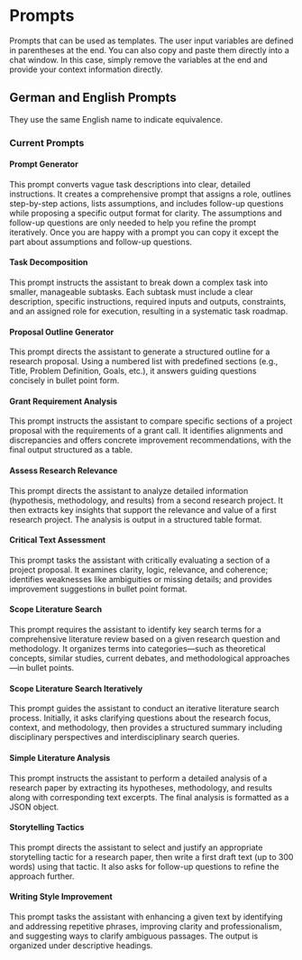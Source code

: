 # Prompts
Prompts that can be used as templates. The user input variables are defined in parentheses at the end. You can also copy and paste them directly into a chat window. In this case, simply remove the variables at the end and provide your context information directly.

## German and English Prompts
They use the same English name to indicate equivalence.

### Current Prompts

#### Prompt Generator
This prompt converts vague task descriptions into clear, detailed instructions. It creates a comprehensive prompt that assigns a role, outlines step-by-step actions, lists assumptions, and includes follow-up questions while proposing a specific output format for clarity. The assumptions and follow-up questions are only needed to help you refine the prompt iteratively. Once you are happy with a prompt you can copy it except the part about assumptions and follow-up questions. 

#### Task Decomposition
This prompt instructs the assistant to break down a complex task into smaller, manageable subtasks. Each subtask must include a clear description, specific instructions, required inputs and outputs, constraints, and an assigned role for execution, resulting in a systematic task roadmap.

#### Proposal Outline Generator
This prompt directs the assistant to generate a structured outline for a research proposal. Using a numbered list with predefined sections (e.g., Title, Problem Definition, Goals, etc.), it answers guiding questions concisely in bullet point form.

#### Grant Requirement Analysis
This prompt instructs the assistant to compare specific sections of a project proposal with the requirements of a grant call. It identifies alignments and discrepancies and offers concrete improvement recommendations, with the final output structured as a table.

#### Assess Research Relevance
This prompt directs the assistant to analyze detailed information (hypothesis, methodology, and results) from a second research project. It then extracts key insights that support the relevance and value of a first research project. The analysis is output in a structured table format.

#### Critical Text Assessment
This prompt tasks the assistant with critically evaluating a section of a project proposal. It examines clarity, logic, relevance, and coherence; identifies weaknesses like ambiguities or missing details; and provides improvement suggestions in bullet point format.

#### Scope Literature Search
This prompt requires the assistant to identify key search terms for a comprehensive literature review based on a given research question and methodology. It organizes terms into categories—such as theoretical concepts, similar studies, current debates, and methodological approaches—in bullet points.

#### Scope Literature Search Iteratively
This prompt guides the assistant to conduct an iterative literature search process. Initially, it asks clarifying questions about the research focus, context, and methodology, then provides a structured summary including disciplinary perspectives and interdisciplinary search queries.

#### Simple Literature Analysis
This prompt instructs the assistant to perform a detailed analysis of a research paper by extracting its hypotheses, methodology, and results along with corresponding text excerpts. The final analysis is formatted as a JSON object.

#### Storytelling Tactics
This prompt directs the assistant to select and justify an appropriate storytelling tactic for a research paper, then write a first draft text (up to 300 words) using that tactic. It also asks for follow-up questions to refine the approach further.

#### Writing Style Improvement
This prompt tasks the assistant with enhancing a given text by identifying and addressing repetitive phrases, improving clarity and professionalism, and suggesting ways to clarify ambiguous passages. The output is organized under descriptive headings.
